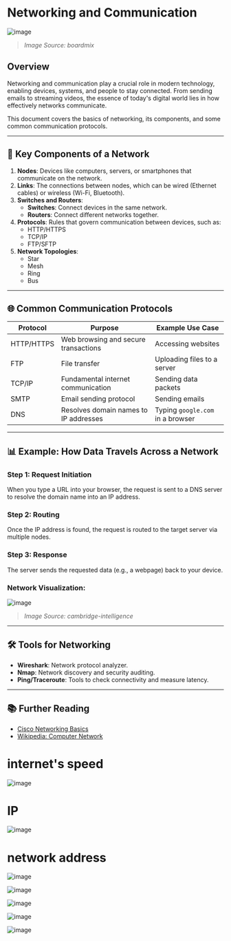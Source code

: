 # Networking and Communication

![image](https://github.com/user-attachments/assets/f703add5-2ac3-4b31-9a04-da47970029b4)


> *Image Source: boardmix*

## Overview
Networking and communication play a crucial role in modern technology, enabling devices, systems, and people to stay connected. From sending emails to streaming videos, the essence of today's digital world lies in how effectively networks communicate.

This document covers the basics of networking, its components, and some common communication protocols.

---

## 📡 Key Components of a Network
1. **Nodes**: Devices like computers, servers, or smartphones that communicate on the network.
2. **Links**: The connections between nodes, which can be wired (Ethernet cables) or wireless (Wi-Fi, Bluetooth).
3. **Switches and Routers**:
   - **Switches**: Connect devices in the same network.
   - **Routers**: Connect different networks together.
4. **Protocols**: Rules that govern communication between devices, such as:
   - HTTP/HTTPS
   - TCP/IP
   - FTP/SFTP
5. **Network Topologies**:
   - Star
   - Mesh
   - Ring
   - Bus

---

## 🌐 Common Communication Protocols
| Protocol | Purpose                             | Example Use Case           |
|----------|-------------------------------------|----------------------------|
| HTTP/HTTPS| Web browsing and secure transactions | Accessing websites         |
| FTP      | File transfer                       | Uploading files to a server |
| TCP/IP   | Fundamental internet communication  | Sending data packets       |
| SMTP     | Email sending protocol              | Sending emails             |
| DNS      | Resolves domain names to IP addresses | Typing `google.com` in a browser |

---

## 📊 Example: How Data Travels Across a Network

### Step 1: Request Initiation
When you type a URL into your browser, the request is sent to a DNS server to resolve the domain name into an IP address.

### Step 2: Routing
Once the IP address is found, the request is routed to the target server via multiple nodes.

### Step 3: Response
The server sends the requested data (e.g., a webpage) back to your device.

### Network Visualization:
![image](https://github.com/user-attachments/assets/21e5c0fc-9fba-4f46-9d23-88dedfaa83ee)

> *Image Source: cambridge-intelligence*

---

## 🛠️ Tools for Networking
- **Wireshark**: Network protocol analyzer.
- **Nmap**: Network discovery and security auditing.
- **Ping/Traceroute**: Tools to check connectivity and measure latency.

---

## 📚 Further Reading
- [Cisco Networking Basics](https://www.cisco.com/)
- [Wikipedia: Computer Network](https://en.wikipedia.org/wiki/Computer_network)


# internet's speed
![image](https://github.com/user-attachments/assets/ac5142b8-64c2-4c2f-90d6-cf8f3e9fc4b8)

# IP

![image](https://github.com/user-attachments/assets/2c4a8a28-4103-4024-8ab2-18774e195c92)

# network address
![image](https://github.com/user-attachments/assets/7cdcf2c5-1b44-497c-8b38-80c02fd0b427)

![image](https://github.com/user-attachments/assets/f5b3bbce-aa92-4f53-bedb-94729c71779a)

![image](https://github.com/user-attachments/assets/ff1db814-1963-4c5c-9d73-34d74d0517f7)

![image](https://github.com/user-attachments/assets/591f01c2-6862-4f39-98fd-b3a89a77b1e5)

![image](https://github.com/user-attachments/assets/c6b77e9d-0f6e-4566-aadf-452e55305e5a)
